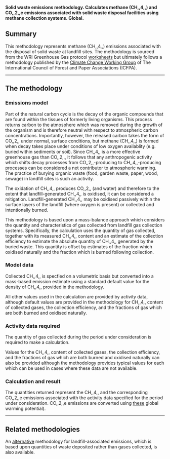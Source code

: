 **Solid waste emissions methodology. Calculates methane (CH,,4,,) and
CO,,2,,e emissions associated with solid waste disposal facilities using
methane collection systems. Global.**

## Summary

This methodology represents methane (CH,,4,,) emissions associated with
the disposal of solid waste at landfill sites. The methodology is
sourced from the WRI Greenhouse Gas protocol
[worksheets](http://www.ghgprotocol.org/calculation-tools/all-tools) but
ultimately follows a methodology published by the [Climate Change
Working
Group](http://www.ghgprotocol.org/downloads/calcs/Pulp_and_Paper_Guidance.pdf)
of The International Council of Forest and Paper Associations (ICFPA).

-----

## The methodology

### Emissions model

Part of the natural carbon cycle is the decay of the organic compounds
that are found within the tissues of formerly living organisms. This
process returns carbon to the atmosphere which was removed during the
growth of the organism and is therefore neutral with respect to
atmospheric carbon concentrations. Importantly, however, the released
carbon takes the form of CO,,2,, under normal, surface conditions, but
methane (CH,,4,,) is formed when decay takes place under conditions of
low oxygen availablity (e.g. buried within sediments or soil). Since
CH,,4,, is a more effective greenhouse gas than CO,,2,,, it follows that
any anthropogenic activity which shifts decay processes from
CO,,2,,-producing to CH,,4,,-producing processes can be considered a net
contributor to atmospheric warming. The practice of burying organic
waste (food, garden waste, paper, wood, sewage) in landfill sites is
such an activity.

The oxidation of CH,,4,, produces CO,,2,, (and water) and therefore to
the extent that landfill-generated CH,,4,, is oxidised, it can be
considered a mitigation. Landfill-generated CH,,4,, may be oxidised
passively within the surface layers of the landfill (where oxygen is
present) or collected and intentionally burned.

This methodology is based upon a mass-balance approach which considers
the quantity and characteristics of gas collected from landfill gas
collection systems. Specifically, the calculation uses the quantity of
gas collected, together with its measured CH,,4,, content and an
estimate of the collection efficiency to estimate the absolute quantity
of CH,,4,, generated by the buried waste. This quantity is offset by
estimates of the fraction which oxidised naturally and the fraction
which is burned following collection.

### Model data

Collected CH,,4,, is specfied on a volumetric basis but converted into a
mass-based emission estimate using a standard default value for the
density of CH,,4,, provided in the methodology.

All other values used in the calculation are provided by activity data,
although default values are provided in the methodology for CH,,4,,
content of collected gases, the collection efficiency, and the fractions
of gas which are both burned and oxidised naturally.

### Activity data required

The quantity of gas collected during the period under consideration is
required to make a calculation.

Values for the CH,,4,, content of collected gases, the collection
efficiency, and the fractions of gas which are both burned and oxidised
naturally can also be provided although the methodology provides typical
values for each which can be used in cases where these data are not
available.

### Calculation and result

The quantities returned represent the CH,,4,, and the corresponding
CO,,2,,e emissions associated with the activity data specified for the
period under consideration. CO,,2,,e emissions are converted using
[these](Greenhouse_gases_Global_warming_potentials) global warming
potential).

-----

## Related methodologies

An [alternative](Waste_steady_state) methodology for landfill-associated
emissions, which is based upon quantities of waste deposited rather than
gases collected, is also available.
